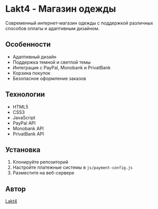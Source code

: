 # Lakt4 - Магазин одежды

Современный интернет-магазин одежды с поддержкой различных способов оплаты и адаптивным дизайном.

## Особенности
- Адаптивный дизайн
- Поддержка темной и светлой темы
- Интеграция с PayPal, Monobank и PrivatBank
- Корзина покупок
- Безопасное оформление заказов

## Технологии
- HTML5
- CSS3
- JavaScript
- PayPal API
- Monobank API
- PrivatBank API

## Установка
1. Клонируйте репозиторий
2. Настройте платежные системы в `js/payment-config.js`
3. Разместите на веб-сервере

## Автор
[Lakt4](https://www.instagram.com/llakt4/)

